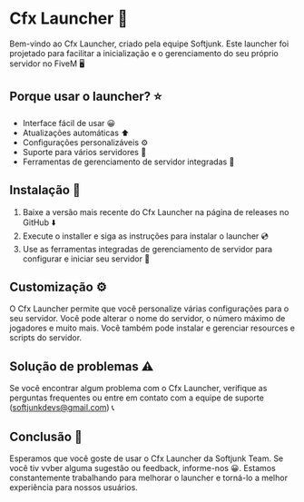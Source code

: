 # Cfx Launcher 🚀

Bem-vindo ao Cfx Launcher, criado pela equipe Softjunk. Este launcher foi projetado para facilitar a inicialização e o gerenciamento do seu próprio servidor no FiveM 🖥️

## Porque usar o launcher? ⭐

- Interface fácil de usar 😀
- Atualizações automáticas ⬆️
- Configurações personalizáveis ⚙️
- Suporte para vários servidores 💂
- Ferramentas de gerenciamento de servidor integradas 🔧

## Instalação 💾

1. Baixe a versão mais recente do Cfx Launcher na página de releases no GitHub ⬇️
2. Execute o installer e siga as instruções para instalar o launcher 💿
3. Use as ferramentas integradas de gerenciamento de servidor para configurar e iniciar seu servidor 🚀

## Customização ⚙️

O Cfx Launcher permite que você personalize várias configurações para o seu servidor. Você pode alterar o nome do servidor, o número máximo de jogadores e muito mais. Você também pode instalar e gerenciar resources e scripts do servidor.

## Solução de problemas ⚠️

Se você encontrar algum problema com o Cfx Launcher, verifique as perguntas frequentes ou entre em contato com a equipe de suporte (softjunkdevs@gmail.com) 📞

## Conclusão 🎉

Esperamos que você goste de usar o Cfx Launcher da Softjunk Team. Se você tiv vvber alguma sugestão ou feedback, informe-nos 😀. Estamos constantemente trabalhando para melhorar o launcher e torná-lo a melhor experiência para nossos usuários.
